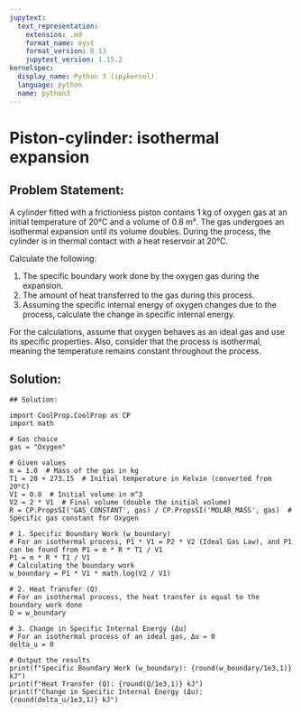 ```yaml
---
jupytext:
  text_representation:
    extension: .md
    format_name: myst
    format_version: 0.13
    jupytext_version: 1.15.2
kernelspec:
  display_name: Python 3 (ipykernel)
  language: python
  name: python3
---
```


# Piston-cylinder: isothermal expansion

## Problem Statement:
A cylinder fitted with a frictionless piston contains 1 kg of oxygen gas at an initial temperature of 20°C 
and a volume of 0.8 m³. The gas undergoes an isothermal expansion until its volume doubles. 
During the process, the cylinder is in thermal contact with a heat reservoir at 20°C. 

Calculate the following:
1. The specific boundary work done by the oxygen gas during the expansion.
2. The amount of heat transferred to the gas during this process.
3. Assuming the specific internal energy of oxygen changes due to the process, calculate the change in specific internal energy.

For the calculations, assume that oxygen behaves as an ideal gas and use its specific properties. 
Also, consider that the process is isothermal, meaning the temperature remains constant throughout the process.
## Solution:

```{code-cell} ipython3
## Solution:

import CoolProp.CoolProp as CP
import math

# Gas choice
gas = "Oxygen"

# Given values
m = 1.0  # Mass of the gas in kg
T1 = 20 + 273.15  # Initial temperature in Kelvin (converted from 20°C)
V1 = 0.8  # Initial volume in m^3
V2 = 2 * V1  # Final volume (double the initial volume)
R = CP.PropsSI('GAS_CONSTANT', gas) / CP.PropsSI('MOLAR_MASS', gas)  # Specific gas constant for Oxygen

# 1. Specific Boundary Work (w_boundary)
# For an isothermal process, P1 * V1 = P2 * V2 (Ideal Gas Law), and P1 can be found from P1 = m * R * T1 / V1
P1 = m * R * T1 / V1
# Calculating the boundary work
w_boundary = P1 * V1 * math.log(V2 / V1)

# 2. Heat Transfer (Q)
# For an isothermal process, the heat transfer is equal to the boundary work done
Q = w_boundary

# 3. Change in Specific Internal Energy (Δu)
# For an isothermal process of an ideal gas, Δu = 0
delta_u = 0

# Output the results
print(f"Specific Boundary Work (w_boundary): {round(w_boundary/1e3,1)} kJ")
print(f"Heat Transfer (Q): {round(Q/1e3,1)} kJ")
print(f"Change in Specific Internal Energy (Δu): {round(delta_u/1e3,1)} kJ")
```
